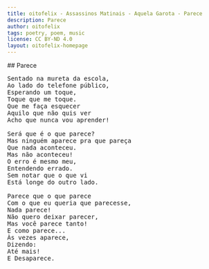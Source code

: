```yaml
---
title: oitofelix - Assassinos Matinais - Aquela Garota - Parece
description: Parece
author: oitofelix
tags: poetry, poem, music
license: CC BY-ND 4.0
layout: oitofelix-homepage
---
```

<div id="markdown" markdown="1">
## Parece

<pre class="poem">
Sentado na mureta da escola,
Ao lado do telefone público,
Esperando um toque,
Toque que me toque.
Que me faça esquecer
Aquilo que não quis ver
Acho que nunca vou aprender!

Será que é o que parece?
Mas ninguém aparece pra que pareça
Que nada aconteceu.
Mas não aconteceu!
O erro é mesmo meu,
Entendendo errado.
Sem notar que o que vi
Está longe do outro lado.

Parece que o que parece
Com o que eu queria que parecesse,
Nada parece!
Não quero deixar parecer,
Mas você parece tanto!
E como parece...
Às vezes aparece,
Dizendo:
Até mais!
E Desaparece.
</pre>

</div>
